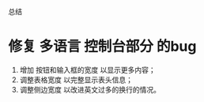 总结

# 修复 多语言 控制台部分 的bug
  1. 增加 按钮和输入框的宽度 以显示更多内容；
  2. 调整表格宽度 以完整显示表头信息；
  3. 调整侧边宽度 以改进英文过多的换行的情况。

